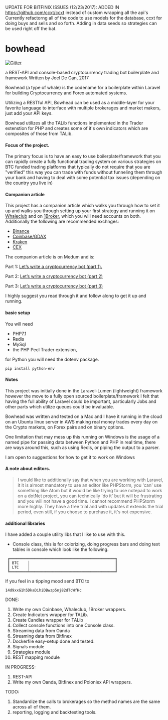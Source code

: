UPDATE FOR BITFINIX ISSUES (12/23/2017):
ADDED IN https://github.com/ccxt/ccxt instead of custom wrapping all the api's
Currently refactorng all of the code to use models for the database, ccxt for doing buys and sells and
 so forth. Adding in data seeds so strategies can be used right off the bat.


# bowhead
[![Gitter](https://badges.gitter.im/ccxt-dev/ccxt.svg)](https://gitter.im/bowhead-bot/Lobby)

a REST-API and console-based cryptocurrency trading bot boilerplate and framework
Written by Joel De Gan, 2017


Bowhead (a type of whale) is the codename for a boilerplate within Laravel for building 
Cryptocurrency and Forex automated systems.

Utilizing a RESTful API, Bowhead can be used as a middle-layer for your favorite language
to interface with multiple brokerages and market makers, just add your API keys.

Bowhead utilizes all the TALib functions implemented in the Trader extenstion for PHP
and creates some of it's own indicators which are composites of those from TALib.

#### Focus of the project.
The primary focus is to have an easy to use boilerplate/framework that you can 
rapidly create a fully functional trading system on various strategies on 
BTC funded trading platforms that typically do not require that you are "verified"
this way you can trade with funds without funneling them through your bank and
having to deal with some potential tax issues (depending on the country you live in)

#### Companion article
This project has a companion article which walks you through how to set it up and walks you through 
setting up your first strategy and running it on [Whaleclub](https://whaleclub.co/join/tn6uE) 
and on [1Broker](https://1broker.com/?r=21434), which you will need accounts on both. 
Additionally the following are recommended exchnges:
* [Binance](https://www.binance.com/?ref=12325729)
* [Coinbase/GDAX](https://www.coinbase.com/join/51950ca286c21b84dd000021)
* [Kraken](https://www.kraken.com)
* [CEX](https://cex.io/r/0/joeldg/0/)
 
The companion article is on Medum and is:

Part 1: [Let’s write a cryptocurrency bot (part 1).](https://medium.com/@joeldg/an-advanced-tutorial-a-new-crypto-currency-trading-bot-boilerplate-framework-e777733607ae)

Part 2: [Let’s write a cryptocurrency bot (part 2)](https://medium.com/@joeldg/lets-write-a-cryptocurrency-bot-part-2-7adf47f5a80e)

Part 3: [Let’s write a cryptocurrency bot (part 3)](https://medium.com/@joeldg/lets-write-a-cryptocurrency-bot-part-3-826d65e55184)

I highly suggest you read through it and follow along to get it up and running.

#### basic setup
You will need 
* PHP7.1
* Redis
* MySql 
* the PHP Pecl Trader extension, 

for Python
you will need the dotenv package. 
````
pip install python-env
````

#### Notes
This project was initially done in the Laravel-Lumen (lightweight) framework 
however the move to a fully open sourced boilerplate/framework I felt that having the 
full ability of Laravel could be important, particularly Jobs and other parts which
utilize queues could be invaluable.

Bowhead was written and tested on a Mac and I have it running in the cloud on an
Ubuntu linux server in AWS making real money trades every day on the Crypto
markets, on Forex pairs and on binary options.

One limitation that may mess up this running on Windows is the usage of a
named pipe for passing data between Python and PHP in real time, there are
ways around this, such as using Redis, or piping the output to a parser. 

I am open to suggestions for how to get it to work on Windows
 
#### A note about editors. 
> I would like to additionally say that when you are working with Laravel, it
 it is almost mandatory to use an editor like PHPStorm, you 'can' use something like
 Atom but it would be like trying to use notepad to work on a dotNet project,
 you can technically 'do it' but it will be frustrating and you will not have
 a good time.  I cannot recommend PHPStorm more highly. They have a free trial
 and with updates it extends the trial period, even still, if you choose to purchase
 it, it's not expensive.
 
#### additional libraries
 I have added a couple utility libs that I like to use with this.
 
 - Console class, this is for colorizing, doing progress bars and doing text tables in console which look like the following.
````
 ╔═══════════════════════════════════════════════╗
 ║ BTC    │                                      ║
 ║ LTC    │                                      ║
 ╚════════╧══════════════════════════════════════╝
````

If you feel in a tipping mood send BTC to
````
14d9xxG1h5DkaDihiDBwzp5nj82dTcWfHc
````

DONE:
1) Write my own Coinbase, Whaleclub, 1Broker wrappers.
2) Create Indicators wrapper for TALib.
3) Create Candles wrapper for TALib
4) Collect console functions into one Console class.
5) Streaming data from Oanda
6) Streaming data from Bitfinex
7) Dockerfile easy-setup done and tested.
8) Signals module
9) Strategies module
10) REST mapping module

IN PROGRESS:
1) REST-API 
2) Write my own Oanda, Bitfinex and Poloniex API wrappers.

TODO:
1) Standardize the calls to brokerages so the method names are the same across all of them.
2) reporting, logging and backtesting tools.

